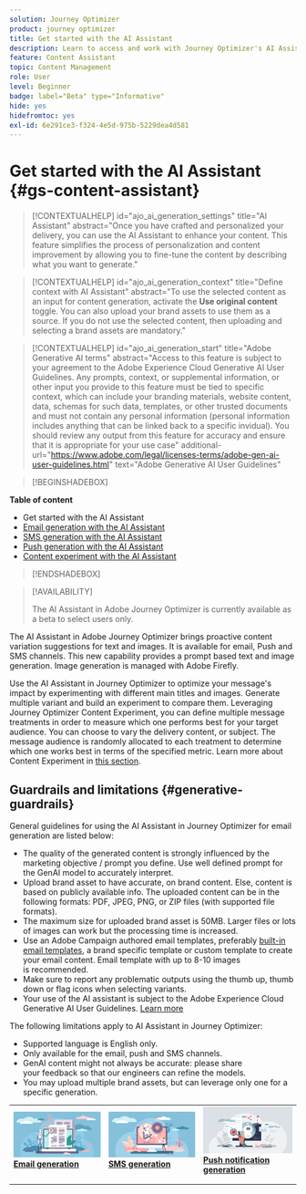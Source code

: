```yaml
---
solution: Journey Optimizer
product: journey optimizer
title: Get started with the AI Assistant
description: Learn to access and work with Journey Optimizer's AI Assistant
feature: Content Assistant
topic: Content Management
role: User
level: Beginner
badge: label="Beta" type="Informative"
hide: yes
hidefromtoc: yes
exl-id: 6e291ce3-f324-4e5d-975b-5229dea4d581
---
```

# Get started with the AI Assistant {#gs-content-assistant}

>[!CONTEXTUALHELP]
>id="ajo_ai_generation_settings"
>title="AI Assistant"
>abstract="Once you have crafted and personalized your delivery, you can use the AI Assistant to enhance your content. This feature simplifies the process of personalization and content improvement by allowing you to fine-tune the content by describing what you want to generate."


>[!CONTEXTUALHELP]
>id="ajo_ai_generation_context"
>title="Define context with AI Assistant"
>abstract="To use the selected content as an input for content generation, activate the **Use original content** toggle. You can also upload your brand assets to use them as a source. If you do not use the selected content, then uploading and selecting a brand assets are mandatory."


>[!CONTEXTUALHELP]
>id="ajo_ai_generation_start"
>title="Adobe Generative AI terms"
>abstract="Access to this feature is subject to your agreement to the Adobe Experience Cloud Generative AI User Guidelines. Any prompts, context, or supplemental information, or other input you provide to this feature must be tied to specific context, which can include your branding materials, website content, data, schemas for such data, templates, or other trusted documents and must not contain any personal information (personal information includes anything that can be linked back to a specific invidual). You should review any output from this feature for accuracy and ensure that it is appropriate for your use case"
>additional-url="https://www.adobe.com/legal/licenses-terms/adobe-gen-ai-user-guidelines.html" text="Adobe Generative AI User Guidelines"

>[!BEGINSHADEBOX]

**Table of content**

* Get started with the AI Assistant
* [Email generation with the AI Assistant](generative-email.md)
* [SMS generation with the AI Assistant](generative-sms.md)
* [Push generation with the AI Assistant](generative-push.md)
* [Content experiment with the AI Assistant](generative-experimentation.md)

>[!ENDSHADEBOX]

>[!AVAILABILITY]
>
>The AI Assistant in Adobe Journey Optimizer is currently available as a beta to select users only.

The AI Assistant in Adobe Journey Optimizer brings proactive content variation suggestions for text and images. It is available for email, Push and SMS channels. This new capability provides a prompt based text and image generation. Image generation is managed with Adobe Firefly.

Use the AI Assistant in Journey Optimizer to optimize your message's impact by experimenting with different main titles and images. Generate multiple variant and build an experiment to compare them. Leveraging Journey Optimizer Content Experiment, you can define multiple message treatments in order to measure which one performs best for your target audience. You can choose to vary the delivery content, or subject. The message audience is randomly allocated to each treatment to determine which one works best in terms of the specified metric. Learn more about Content Experiment in [this section](../content-management/content-experiment.md).

## Guardrails and limitations {#generative-guardrails}

General guidelines for using the AI Assistant in Journey Optimizer for email generation are listed below:

* The quality of the generated content is strongly influenced by the marketing objective / prompt you define. Use well defined prompt for the GenAI model to accurately interpret. 
* Upload brand asset to have accurate, on brand content. Else, content is based on publicly available info. The uploaded content can be in the following formats: PDF, JPEG, PNG, or ZIP files (with supported file formats).
* The maximum size for uploaded brand asset is 50MB. Larger files or lots of images can work but the processing time is increased.
* Use an Adobe Campaign authored email templates, preferably [built-in email templates](../email/use-email-templates.md), a brand specific template or custom template to create your email content. Email template with up to 8-10 images is recommended.
* Make sure to report any problematic outputs using the thumb up, thumb down or flag icons when selecting variants.
* Your use of the AI assistant is subject to the Adobe Experience Cloud Generative AI User Guidelines. [Learn more](https://www.adobe.com/legal/licenses-terms/adobe-gen-ai-user-guidelines.html)

The following limitations apply to AI Assistant in Journey Optimizer:

* Supported language is English only.
* Only available for the email, push and SMS channels.
* GenAI content might not always be accurate: please share your feedback so that our engineers can refine the models.
* You may upload multiple brand assets, but can leverage only one for a specific generation.

<table style="table-layout:fixed"><tr style="border: 0;">
<td>
<a href="generative-email.md">
<img alt="Email generation" src="assets/do-not-localize/text-genai.jpeg">
</a>
<div>
<a href="generative-email.md"><strong>Email generation</strong></a>
</div>
<p>
</td>
<td>
<a href="generative-sms.md">
<img alt="SMS generation" src="assets/do-not-localize/image-genai.jpeg">
</a>
<div><a href="generative-sms.md"><strong>SMS generation</strong>
</div>
<p>
</td>
<td>
<a href="generative-push.md">
<img alt="Push generation" src="assets/do-not-localize/email-genai.jpeg">
</a>
<div>
<a href="generative-push.md"><strong>Push notification generation</strong></a>
</div>
<p></td>
</tr></table>
